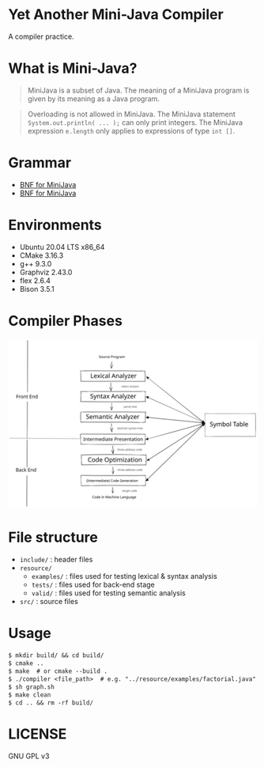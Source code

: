 Yet Another Mini-Java Compiler
======

A compiler practice.

# What is Mini-Java?

> MiniJava is a subset of Java. The meaning of a MiniJava program is given by its meaning as a Java program.  

> Overloading is not allowed in MiniJava. The MiniJava statement `System.out.println( ... );` can only print integers. The MiniJava expression `e.length` only applies to expressions of type `int []`.

# Grammar

* [BNF for MiniJava](https://www.cambridge.org/us/features/052182060X/grammar.html)
* [BNF for MiniJava](https://web.cs.ucla.edu/classes/spring11/cs132/cs132/mj/minijava.html)

# Environments

* Ubuntu 20.04 LTS x86_64
* CMake 3.16.3
* g++ 9.3.0
* Graphviz 2.43.0
* flex 2.6.4
* Bison 3.5.1

# Compiler Phases

<div align="center">
    <img src="resource/phases.svg" 
        width="600" height="auto" alt="Compiler Phases">
</div>

# File structure

* `include/` : header files
* `resource/`
  * `examples/` : files used for testing lexical & syntax analysis
  * `tests/` : files used for back-end stage
  * `valid/` : files used for testing semantic analysis
* `src/` : source files

# Usage

``` shell
$ mkdir build/ && cd build/
$ cmake ..
$ make  # or cmake --build .
$ ./compiler <file_path>  # e.g. "../resource/examples/factorial.java"
$ sh graph.sh
$ make clean
$ cd .. && rm -rf build/
```

# LICENSE

GNU GPL v3

